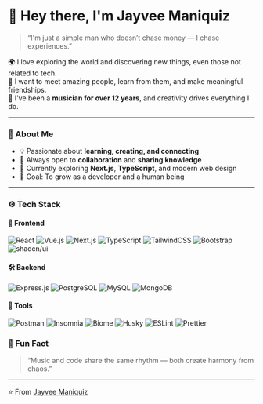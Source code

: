 # 👋 Hey there, I'm **Jayvee Maniquiz**

> “I'm just a simple man who doesn’t chase money — I chase experiences.”

🌍 I love exploring the world and discovering new things, even those not related to tech.  
🤝 I want to meet amazing people, learn from them, and make meaningful friendships.  
🎵 I've been a **musician for over 12 years**, and creativity drives everything I do.

---

### 🧠 About Me
- 💡 Passionate about **learning, creating, and connecting**  
- 💬 Always open to **collaboration** and **sharing knowledge**  
- 🌱 Currently exploring **Next.js**, **TypeScript**, and modern web design  
- 🎯 Goal: To grow as a developer and a human being

---

### ⚙️ Tech Stack

#### 🧩 Frontend
![React](https://img.shields.io/badge/React-20232A?style=for-the-badge&logo=react&logoColor=61DAFB)
![Vue.js](https://img.shields.io/badge/Vue.js-35495E?style=for-the-badge&logo=vuedotjs&logoColor=4FC08D)
![Next.js](https://img.shields.io/badge/Next.js-000000?style=for-the-badge&logo=nextdotjs&logoColor=white)
![TypeScript](https://img.shields.io/badge/TypeScript-007ACC?style=for-the-badge&logo=typescript&logoColor=white)
![TailwindCSS](https://img.shields.io/badge/TailwindCSS-06B6D4?style=for-the-badge&logo=tailwindcss&logoColor=white)
![Bootstrap](https://img.shields.io/badge/Bootstrap-7952B3?style=for-the-badge&logo=bootstrap&logoColor=white)
![shadcn/ui](https://img.shields.io/badge/shadcn/UI-000000?style=for-the-badge)

#### 🛠 Backend
![Express.js](https://img.shields.io/badge/Express.js-404D59?style=for-the-badge)
![PostgreSQL](https://img.shields.io/badge/PostgreSQL-316192?style=for-the-badge&logo=postgresql&logoColor=white)
![MySQL](https://img.shields.io/badge/MySQL-00758F?style=for-the-badge&logo=mysql&logoColor=white)
![MongoDB](https://img.shields.io/badge/MongoDB-4EA94B?style=for-the-badge&logo=mongodb&logoColor=white)

#### 🧰 Tools
![Postman](https://img.shields.io/badge/Postman-FF6C37?style=for-the-badge&logo=postman&logoColor=white)
![Insomnia](https://img.shields.io/badge/Insomnia-5849BE?style=for-the-badge&logo=insomnia&logoColor=white)
![Biome](https://img.shields.io/badge/Biome-3B82F6?style=for-the-badge)
![Husky](https://img.shields.io/badge/Husky-000000?style=for-the-badge)
![ESLint](https://img.shields.io/badge/ESLint-4B32C3?style=for-the-badge&logo=eslint&logoColor=white)
![Prettier](https://img.shields.io/badge/Prettier-F7B93E?style=for-the-badge&logo=prettier&logoColor=black)


### 🌌 Fun Fact
> “Music and code share the same rhythm — both create harmony from chaos.”

---

⭐️ From [Jayvee Maniquiz](https://github.com/JayveeFortissimo)

